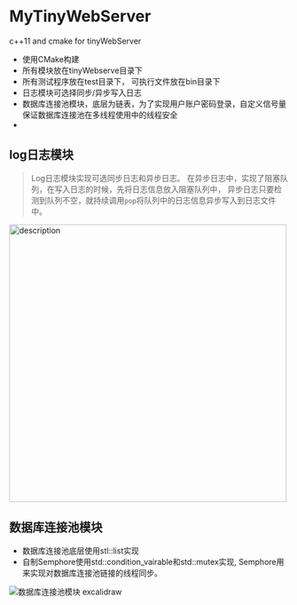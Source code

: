 # MyTinyWebServer
c++11  and cmake for tinyWebServer
* 使用CMake构建
* 所有模块放在tinyWebserve目录下
* 所有测试程序放在test目录下， 可执行文件放在bin目录下
* 日志模块可选择同步/异步写入日志
* 数据库连接池模块，底层为链表，为了实现用户账户密码登录，自定义信号量保证数据库连接池在多线程使用中的线程安全
* 

## log日志模块

> Log日志模块实现可选同步日志和异步日志。
> 在异步日志中，实现了阻塞队列，在写入日志的时候，先将日志信息放入阻塞队列中，
> 异步日志只要检测到队列不空，就持续调用`pop`将队列中的日志信息异步写入到日志文件中。


<img src="https://github.com/user-attachments/assets/526995ae-cbd8-4612-b6f0-1b2c8e31ebda" alt="description" width="500">


## 数据库连接池模块

* 数据库连接池底层使用stl::list实现
* 自制Semphore使用std::condition_vairable和std::mutex实现, Semphore用来实现对数据库连接池链接的线程同步。

![数据库连接池模块 excalidraw](https://github.com/user-attachments/assets/ea5fa649-2a4f-476c-a24a-0ea55c65df44)


## 
